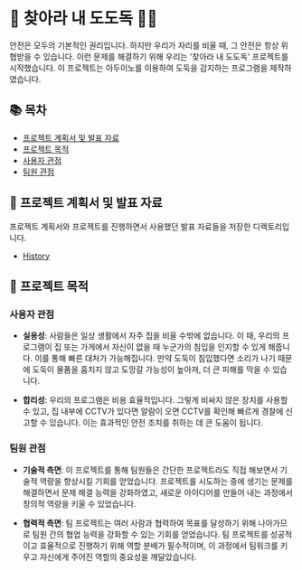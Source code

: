 # 🚨 찾아라 내 도도독 🕵️‍♂️

안전은 모두의 기본적인 권리입니다. 하지만 우리가 자리를 비울 때, 그 안전은 항상 위협받을 수 있습니다. 이런 문제를 해결하기 위해 우리는 '찾아라 내 도도독' 프로젝트를 시작했습니다. 이 프로젝트는 아두이노를 이용하여 도둑을 감지하는 프로그램을 제작하였습니다.

## 📚 목차

- [프로젝트 계획서 및 발표 자료](#프로젝트-계획서-및-발표-자료)
- [프로젝트 목적](#프로젝트-목적)
- [사용자 관점](#사용자-관점)
- [팀원 관점](#팀원-관점)

## 📁 프로젝트 계획서 및 발표 자료

프로젝트 계획서와 프로젝트를 진행하면서 사용했던 발표 자료들을 저장한 디렉토리입니다.

- [History](./history)

## 🎯 프로젝트 목적

### 사용자 관점

- **실용성**: 사람들은 일상 생활에서 자주 집을 비울 수밖에 없습니다. 이 때, 우리의 프로그램이 집 또는 가게에서 자신이 없을 때 누군가의 침입을 인지할 수 있게 해줍니다. 이를 통해 빠른 대처가 가능해집니다. 만약 도둑이 침입했다면 소리가 나기 때문에 도둑이 물품을 훔치지 않고 도망갈 가능성이 높아져, 더 큰 피해를 막을 수 있습니다.


- **합리성**: 우리의 프로그램은 비용 효율적입니다. 그렇게 비싸지 않은 장치를 사용할 수 있고, 집 내부에 CCTV가 있다면 알람이 오면 CCTV를 확인해 빠르게 경찰에 신고할 수 있습니다. 이는 효과적인 안전 조치를 취하는 데 큰 도움이 됩니다.

### 팀원 관점

- **기술적 측면**: 이 프로젝트를 통해 팀원들은 간단한 프로젝트라도 직접 해보면서 기술적 역량을 향상시킬 기회를 얻었습니다. 프로젝트를 시도하는 중에 생기는 문제를 해결하면서 문제 해결 능력을 강화하였고, 새로운 아이디어를 만들어 내는 과정에서 창의적 역량을 키울 수 있었습니다.

  
- **협력적 측면**: 팀 프로젝트는 여러 사람과 협력하여 목표를 달성하기 위해 나아가므로 팀원 간의 협업 능력을 강화할 수 있는 기회를 얻었습니다. 팀 프로젝트를 성공적이고 효율적으로 진행하기 위해 역할 분배가 필수적이며, 이 과정에서 팀워크를 키우고 자신에게 주어진 역할의 중요성을 깨달았습니다.
